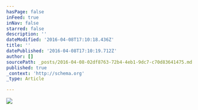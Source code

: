```yaml
---
hasPage: false
inFeed: true
inNav: false
starred: false
description: ''
dateModified: '2016-04-08T17:10:18.436Z'
title: ''
datePublished: '2016-04-08T17:10:19.712Z'
author: []
sourcePath: _posts/2016-04-08-02df8763-72b4-4eb1-9dc7-c70d83641475.md
published: true
_context: 'http://schema.org'
_type: Article

---
```

![](https://the-grid-user-content.s3-us-west-2.amazonaws.com/27222d64-42f9-45d8-808f-93d29e3813c8.jpg)